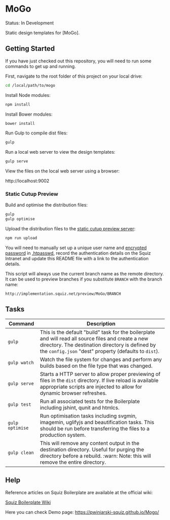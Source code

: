 # MoGo

Status: In Development

Static design templates for [MoGo].

## Getting Started

If you have just checked out this repository, you will need to run some commands to get up and running.

First, navigate to the root folder of this project on your local drive:

```bash
cd /local/path/to/mogo
```

Install Node modules:

```bash
npm install
```

Install Bower modules:

```bash
bower install
```

Run Gulp to compile dist files:

```bash
gulp
```

Run a local web server to view the design templates:

```bash
gulp serve
```

View the files on the local web server using a browser:

http://localhost:9002

### Static Cutup Preview

Build and optimise the distribution files:

```bash
gulp
gulp optimise
```

Upload the distribution files to the [static cutup preview server](http://implementation.squiz.net/preview/MoGo/master):

```bash
npm run upload
```

You will need to manually set up a unique user name and [encrypted password](https://httpd.apache.org/docs/2.4/misc/password_encryptions.html) in [.htpasswd](scripts/data/.htpasswd), record the authentication details on the Squiz Intranet and update this README file with a link to the authentication details.

This script will always use the current branch name as the remote directory. It can be used to preview branches if you substitute `BRANCH` with the branch name:

`http://implementation.squiz.net/preview/MoGo/BRANCH`

## Tasks

| Command | Description |
| ---- | ---- |
| ```gulp``` | This is the default "build" task for the boilerplate and will read all source files and create a new directory. The destination directory is defined by the `config.json` "dest" property (defaults to `dist`). |
| ```gulp watch``` | Watch the file system for changes and perform any builds based on the file type that was changed. |
| ```gulp serve``` | Starts a HTTP server to allow proper previewing of files in the `dist` directory. If live reload is available appropriate scripts are injected to allow for dynamic browser refreshes. |
| ```gulp test``` | Run all associated tests for the Boilerplate including jshint, qunit and htmlcs. |
| ```gulp optimise``` | Run optimisation tasks including svgmin, imagemin, uglifyjs and beautification tasks. This should be run before transferring the files to a production system. |
| ```gulp clean``` | This will remove any content output in the destination directory. Useful for purging the directory before a rebuild. :warn: Note: this will remove the entire directory. |

## Help

Reference articles on Squiz Boilerplate are available at the official wiki:

[Squiz Boilerplate Wiki](https://gitlab.squiz.net/boilerplate/squiz-boilerplate/wikis/home)

Here you can check Demo page: https://pwiniarski-squiz.github.io/Mogo/
